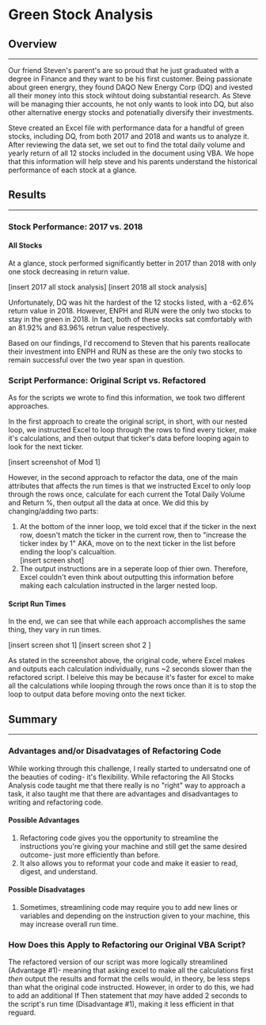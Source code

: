 # Green Stock Analysis 
## Overview
---
Our friend Steven's parent's are so proud that he just graduated with a degree in Finance and they want to be his first customer. Being passionate about green energry, they found DAQO New Energy Corp (DQ) and ivested all their money into this stock wihtout doing substantial research.  As Steve will be managing thier accounts, he not only wants to look into DQ, but also other alternative energy stocks and potenatially diversify their investments.

Steve created an Excel file with performance data for a handful of green stocks, including DQ, from both 2017 and 2018 and wants us to analyze it.  After reviewing the data set, we set out to find the total daily volume and yearly return of all 12 stocks included in the document using VBA.  We hope that this information will help steve and his parents understand the historical performance of each stock at a glance.  

## Results 
---
### Stock Performance: 2017 vs. 2018 
#### All Stocks
At a glance, stock performed significantly better in 2017 than 2018 with only one stock decreasing in return value.  

[insert 2017 all stock analysis]
[insert 2018 all stock analysis]

Unfortunately, DQ was hit the hardest of the 12 stocks listed, with a -62.6% return value in 2018.  However, ENPH and RUN were the only two stocks to stay in the green in 2018.  In fact, both of these stocks sat comfortably with an 81.92% and 83.96% retrun value respectively.      

Based on our findings, I'd reccomend to Steven that his parents reallocate their investment into ENPH and RUN as these are the only two stocks to remain successful over the two year span in question.  

### Script Performance: Original Script vs. Refactored 
As for the scripts we wrote to find this information, we took two different approaches.  

In the first approach to create the original script, in short, with our nested loop, we instructed Excel to loop through the rows to find every ticker, make it's calculations, and then output that ticker's data before looping again to look for the next ticker.  

[insert screenshot of Mod 1]

However, in the second approach to refactor the data, one of the main attributes that affects the run times is that we instructed Excel to only loop through the rows once, calculate for each current the Total Daily Volume and Return %, then output all the data at once.  We did this by changing/adding two parts:
1. At the bottom of the inner loop, we told excel that if the ticker in the next row, doesn't match the ticker in the current row, then to "increase the ticker index by 1" AKA, move on to the next ticker in the list before ending the loop's calcualtion.  
[insert screen shot]
2. The output instructions are in a seperate loop of thier own.  Therefore, Excel couldn't even think about outputting this information before making each calculation instructed in the larger nested loop.  

#### Script Run Times 
In the end, we can see that while each approach accomplishes the same thing, they vary in run times.   

[insert screen shot 1]
[insert screen shot 2 ]

As stated in the screenshot above, the original code, where Excel makes and outputs each calculation individually, runs ~2 seconds slower than the refactored script.  I beleive this may be because it's faster for excel to make all the calculations while looping through the rows once than it is to stop the loop to output data before moving onto the next ticker.  

## Summary
---
### Advantages and/or Disadvatages of Refactoring Code
While working through this challenge, I really started to undersatnd one of the beauties of coding- it's flexibility.  While refactoring the All Stocks Analysis code taught me that there really is no "right" way to approach a task, it also taught me that there are advantages and disadvantages to writing and refactoring code.  
#### Possible Advantages
1. Refactoring code gives you the opportunity to streamline the instructions you're giving your machine and still get the same desired outcome- just more efficiently than before.     
2. It also allows you to reformat your code and make it easier to read, digest, and understand.  

#### Possible Disadvatages 
1. Sometimes, streamlining code may require you to add new lines or variables and depending on the instruction given to your machine, this may increase overall run time.  

### How Does this Apply to Refactoring our Original VBA Script?
The refactored version of our script was more logically streamlined (Advantage #1)- meaning that asking excel to make all the calculations first *then* output the results and format the cells would, in theory, be less steps than what the original code instructed.  However,  in order to do this, we had to add an additional If Then statement that *may* have added 2 seconds to the script's run time (Disadvantage #1), making it less efficient in that reguard.   